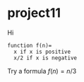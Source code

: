 # project11
Hi 
```
function f(n)=
  x if x is positive
  x/2 if x is negative

```
Try a formula $f(n) = n/3$
